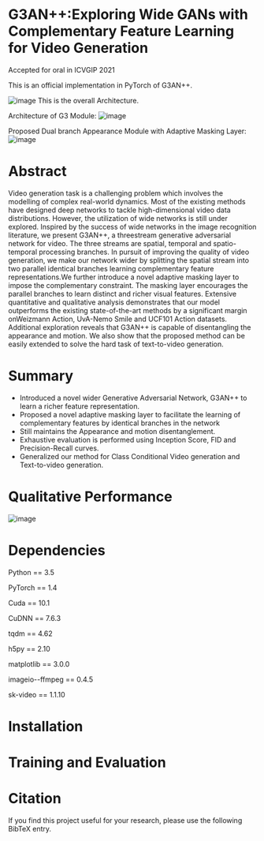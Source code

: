 # G3AN++:Exploring Wide GANs with Complementary Feature Learning for Video Generation

Accepted for oral in ICVGIP 2021

This is an official implementation in PyTorch of G3AN++.

![image](https://user-images.githubusercontent.com/8327102/143731199-b1006352-7b43-4657-a902-9c9f14a1a7cb.png)
This is the overall Architecture. 

Architecture of G3 Module:
![image](https://user-images.githubusercontent.com/8327102/143731654-4007365f-eaf9-4268-aea8-939902dad3bd.png)

Proposed Dual branch Appearance Module with Adaptive Masking Layer:
![image](https://user-images.githubusercontent.com/8327102/143731662-55d4f95d-42c2-4488-87b1-16ae97b32b0f.png)


# Abstract

Video generation task is a challenging problem which involves the
modelling of complex real-world dynamics. Most of the existing
methods have designed deep networks to tackle high-dimensional
video data distributions. However, the utilization of wide networks
is still under explored. Inspired by the success of wide networks
in the image recognition literature, we present G3AN++, a threestream
generative adversarial network for video. The three streams
are spatial, temporal and spatio-temporal processing branches. In
pursuit of improving the quality of video generation, we make our
network wider by splitting the spatial stream into two parallel identical
branches learning complementary feature representations.We
further introduce a novel adaptive masking layer to impose the
complementary constraint. The masking layer encourages the parallel
branches to learn distinct and richer visual features. Extensive
quantitative and qualitative analysis demonstrates that our model
outperforms the existing state-of-the-art methods by a significant
margin onWeizmann Action, UvA-Nemo Smile and UCF101 Action
datasets. Additional exploration reveals that G3AN++ is capable of
disentangling the appearance and motion. We also show that the
proposed method can be easily extended to solve the hard task of
text-to-video generation.

# Summary

* Introduced a novel wider Generative Adversarial Network,
G3AN++ to learn a richer feature representation.
* Proposed a novel adaptive masking layer to facilitate the
learning of complementary features by identical branches in the network
* Still maintains the Appearance and motion disentanglement.
* Exhaustive evaluation is performed using Inception Score, FID and Precision-Recall curves.
* Generalized our method for Class Conditional Video generation and Text-to-video generation. 

# Qualitative Performance
![image](https://user-images.githubusercontent.com/8327102/143731395-4e2a9508-11d1-48a8-8404-e608d32eb02e.png)

# Dependencies
Python == 3.5

PyTorch == 1.4

Cuda == 10.1

CuDNN == 7.6.3

tqdm == 4.62

h5py == 2.10

matplotlib == 3.0.0

imageio--ffmpeg == 0.4.5

sk-video == 1.1.10

# Installation


# Training and Evaluation

# Citation 
If you find this project useful for your research, please use the following BibTeX entry.








